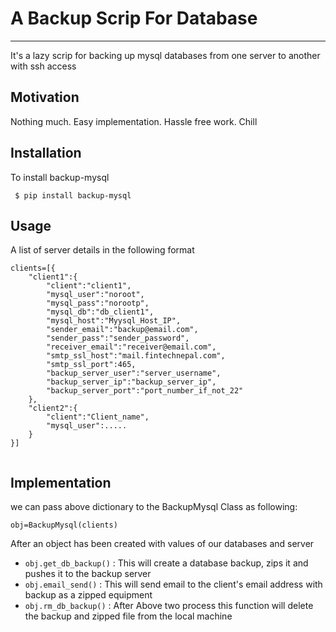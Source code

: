 # A Backup Scrip For Database
--------------
It's a lazy scrip for backing up mysql databases from one server to another with ssh access

Motivation
--------------
Nothing much. Easy implementation. Hassle free work. Chill


Installation
--------------
To install backup-mysql
```
 $ pip install backup-mysql
```

Usage
--------------
A list of server details in the following format
```
clients=[{
    "client1":{
        "client":"client1",
        "mysql_user":"noroot",
        "mysql_pass":"norootp",
        "mysql_db":"db_client1",
        "mysql_host":"Myysql_Host_IP",
        "sender_email":"backup@email.com",
        "sender_pass":"sender_password",
        "receiver_email":"receiver@email.com",
        "smtp_ssl_host":"mail.fintechnepal.com",
        "smtp_ssl_port":465,
        "backup_server_user":"server_username",
        "backup_server_ip":"backup_server_ip",
        "backup_server_port":"port_number_if_not_22"
    },
    "client2":{
        "client":"Client_name",
        "mysql_user":.....
    }
}]


```

Implementation
--------------
we can pass above dictionary to the BackupMysql Class as following:
```
obj=BackupMysql(clients)
```
After an object has been created with values of our databases and server

-  `obj.get_db_backup()` : This will create a database backup, zips it and pushes it to the backup server  
-  `obj.email_send()` : This will send email to the client's email address with backup as a zipped equipment
-  `obj.rm_db_backup()` : After Above two process this function will delete the backup and zipped file from the local machine
